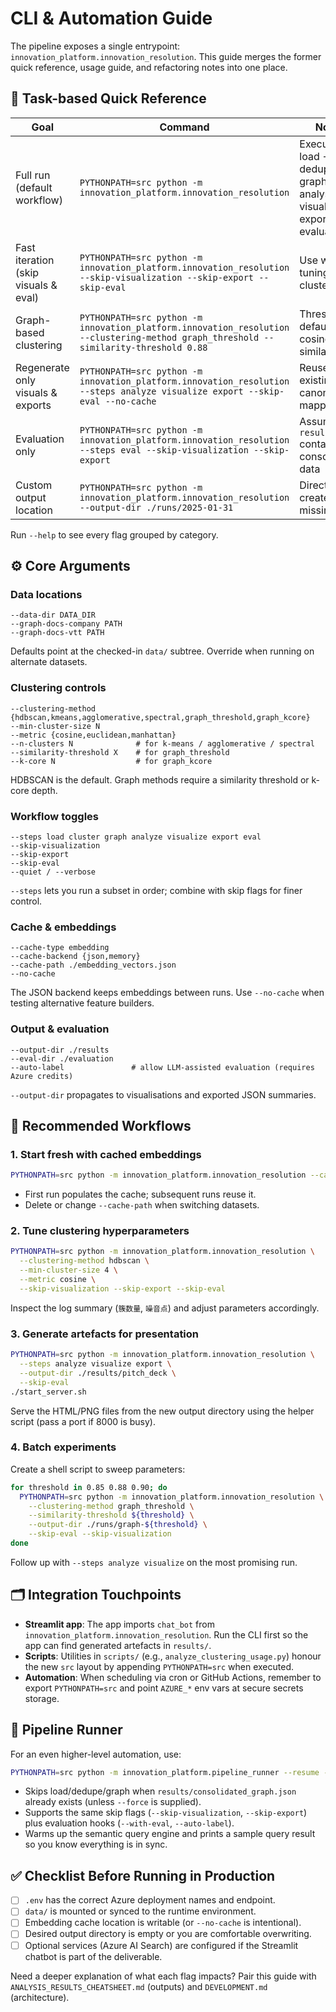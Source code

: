 # CLI & Automation Guide

The pipeline exposes a single entrypoint: `innovation_platform.innovation_resolution`. This guide merges the former quick reference, usage guide, and refactoring notes into one place.

## 🚀 Task-based Quick Reference

| Goal | Command | Notes |
|------|---------|-------|
| Full run (default workflow) | `PYTHONPATH=src python -m innovation_platform.innovation_resolution` | Executes load → dedupe → graph → analyse → visualise → export → evaluate |
| Fast iteration (skip visuals & eval) | `PYTHONPATH=src python -m innovation_platform.innovation_resolution --skip-visualization --skip-export --skip-eval` | Use when tuning clusters |
| Graph-based clustering | `PYTHONPATH=src python -m innovation_platform.innovation_resolution --clustering-method graph_threshold --similarity-threshold 0.88` | Threshold defaults to cosine similarity |
| Regenerate only visuals & exports | `PYTHONPATH=src python -m innovation_platform.innovation_resolution --steps analyze visualize export --skip-eval --no-cache` | Reuses existing canonical mapping |
| Evaluation only | `PYTHONPATH=src python -m innovation_platform.innovation_resolution --steps eval --skip-visualization --skip-export` | Assumes `results/` contains consolidated data |
| Custom output location | `PYTHONPATH=src python -m innovation_platform.innovation_resolution --output-dir ./runs/2025-01-31` | Directory is created if missing |

Run `--help` to see every flag grouped by category.

## ⚙️ Core Arguments

### Data locations
```
--data-dir DATA_DIR
--graph-docs-company PATH
--graph-docs-vtt PATH
```
Defaults point at the checked-in `data/` subtree. Override when running on alternate datasets.

### Clustering controls
```
--clustering-method {hdbscan,kmeans,agglomerative,spectral,graph_threshold,graph_kcore}
--min-cluster-size N
--metric {cosine,euclidean,manhattan}
--n-clusters N              # for k-means / agglomerative / spectral
--similarity-threshold X    # for graph_threshold
--k-core N                  # for graph_kcore
```
HDBSCAN is the default. Graph methods require a similarity threshold or k-core depth.

### Workflow toggles
```
--steps load cluster graph analyze visualize export eval
--skip-visualization
--skip-export
--skip-eval
--quiet / --verbose
```
`--steps` lets you run a subset in order; combine with skip flags for finer control.

### Cache & embeddings
```
--cache-type embedding
--cache-backend {json,memory}
--cache-path ./embedding_vectors.json
--no-cache
```
The JSON backend keeps embeddings between runs. Use `--no-cache` when testing alternative feature builders.

### Output & evaluation
```
--output-dir ./results
--eval-dir ./evaluation
--auto-label               # allow LLM-assisted evaluation (requires Azure credits)
```
`--output-dir` propagates to visualisations and exported JSON summaries.

## 🧭 Recommended Workflows

### 1. Start fresh with cached embeddings
```bash
PYTHONPATH=src python -m innovation_platform.innovation_resolution --cache-path ./embedding_vectors.json
```
- First run populates the cache; subsequent runs reuse it.
- Delete or change `--cache-path` when switching datasets.

### 2. Tune clustering hyperparameters
```bash
PYTHONPATH=src python -m innovation_platform.innovation_resolution \
  --clustering-method hdbscan \
  --min-cluster-size 4 \
  --metric cosine \
  --skip-visualization --skip-export --skip-eval
```
Inspect the log summary (`簇数量`, `噪音点`) and adjust parameters accordingly.

### 3. Generate artefacts for presentation
```bash
PYTHONPATH=src python -m innovation_platform.innovation_resolution \
  --steps analyze visualize export \
  --output-dir ./results/pitch_deck \
  --skip-eval
./start_server.sh
```
Serve the HTML/PNG files from the new output directory using the helper script (pass a port if 8000 is busy).

### 4. Batch experiments
Create a shell script to sweep parameters:
```bash
for threshold in 0.85 0.88 0.90; do
  PYTHONPATH=src python -m innovation_platform.innovation_resolution \
    --clustering-method graph_threshold \
    --similarity-threshold ${threshold} \
    --output-dir ./runs/graph-${threshold} \
    --skip-eval --skip-visualization
done
```
Follow up with `--steps analyze visualize` on the most promising run.

## 🗂️ Integration Touchpoints

- **Streamlit app**: The app imports `chat_bot` from `innovation_platform.innovation_resolution`. Run the CLI first so the app can find generated artefacts in `results/`.
- **Scripts**: Utilities in `scripts/` (e.g., `analyze_clustering_usage.py`) honour the new `src` layout by appending `PYTHONPATH=src` when executed.
- **Automation**: When scheduling via cron or GitHub Actions, remember to export `PYTHONPATH=src` and point `AZURE_*` env vars at secure secrets storage.

## 🤖 Pipeline Runner

For an even higher-level automation, use:

```bash
PYTHONPATH=src python -m innovation_platform.pipeline_runner --resume --sample-query "hydrogen fuel cell"
```

- Skips load/dedupe/graph when `results/consolidated_graph.json` already exists (unless `--force` is supplied).
- Supports the same skip flags (`--skip-visualization`, `--skip-export`) plus evaluation hooks (`--with-eval`, `--auto-label`).
- Warms up the semantic query engine and prints a sample query result so you know everything is in sync.

## ✅ Checklist Before Running in Production

- [ ] `.env` has the correct Azure deployment names and endpoint.
- [ ] `data/` is mounted or synced to the runtime environment.
- [ ] Embedding cache location is writable (or `--no-cache` is intentional).
- [ ] Desired output directory is empty or you are comfortable overwriting.
- [ ] Optional services (Azure AI Search) are configured if the Streamlit chatbot is part of the deliverable.

Need a deeper explanation of what each flag impacts? Pair this guide with `ANALYSIS_RESULTS_CHEATSHEET.md` (outputs) and `DEVELOPMENT.md` (architecture).
